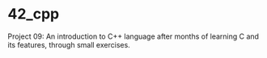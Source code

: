 # 42_cpp
Project 09: An introduction to C++ language after months of learning C and its features, through small exercises.
